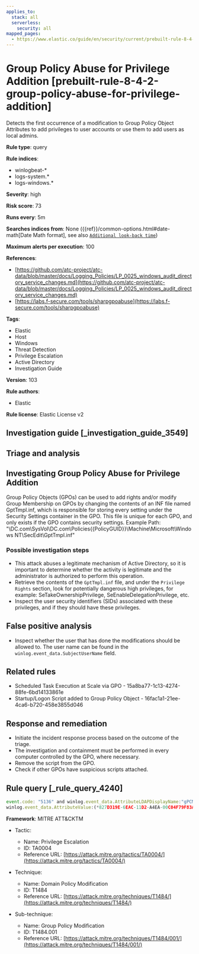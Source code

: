 ```yaml
---
applies_to:
  stack: all
  serverless:
    security: all
mapped_pages:
  - https://www.elastic.co/guide/en/security/current/prebuilt-rule-8-4-2-group-policy-abuse-for-privilege-addition.html
---
```


# Group Policy Abuse for Privilege Addition [prebuilt-rule-8-4-2-group-policy-abuse-for-privilege-addition]

Detects the first occurrence of a modification to Group Policy Object Attributes to add privileges to user accounts or use them to add users as local admins.

**Rule type**: query

**Rule indices**:

* winlogbeat-*
* logs-system.*
* logs-windows.*

**Severity**: high

**Risk score**: 73

**Runs every**: 5m

**Searches indices from**: None ({{ref}}/common-options.html#date-math[Date Math format], see also [`Additional look-back time`](docs-content://solutions/security/detect-and-alert/create-detection-rule.md#rule-schedule))

**Maximum alerts per execution**: 100

**References**:

* [https://github.com/atc-project/atc-data/blob/master/docs/Logging_Policies/LP_0025_windows_audit_directory_service_changes.md](https://github.com/atc-project/atc-data/blob/master/docs/Logging_Policies/LP_0025_windows_audit_directory_service_changes.md)
* [https://labs.f-secure.com/tools/sharpgpoabuse](https://labs.f-secure.com/tools/sharpgpoabuse)

**Tags**:

* Elastic
* Host
* Windows
* Threat Detection
* Privilege Escalation
* Active Directory
* Investigation Guide

**Version**: 103

**Rule authors**:

* Elastic

**Rule license**: Elastic License v2

## Investigation guide [_investigation_guide_3549]

## Triage and analysis

## Investigating Group Policy Abuse for Privilege Addition

Group Policy Objects (GPOs) can be used to add rights and/or modify Group Membership on GPOs by changing the contents of an INF file named GptTmpl.inf, which is responsible for storing every setting under the Security Settings container in the GPO. This file is unique for each GPO, and only exists if the GPO contains security settings. Example Path: "\\DC.com\SysVol\DC.com\Policies\{{PolicyGUID}}\Machine\Microsoft\Windows NT\SecEdit\GptTmpl.inf"

### Possible investigation steps

- This attack abuses a legitimate mechanism of Active Directory, so it is important to determine whether the activity is legitimate and the administrator is authorized to perform this operation.
- Retrieve the contents of the `GptTmpl.inf` file, and under the `Privilege Rights` section, look for potentially dangerous high privileges, for example: SeTakeOwnershipPrivilege, SeEnableDelegationPrivilege, etc.
- Inspect the user security identifiers (SIDs) associated with these privileges, and if they should have these privileges.

## False positive analysis

- Inspect whether the user that has done the modifications should be allowed to. The user name can be found in the `winlog.event_data.SubjectUserName` field.

## Related rules

- Scheduled Task Execution at Scale via GPO - 15a8ba77-1c13-4274-88fe-6bd14133861e
- Startup/Logon Script added to Group Policy Object - 16fac1a1-21ee-4ca6-b720-458e3855d046

## Response and remediation

- Initiate the incident response process based on the outcome of the triage.
- The investigation and containment must be performed in every computer controlled by the GPO, where necessary.
- Remove the script from the GPO.
- Check if other GPOs have suspicious scripts attached.

## Rule query [_rule_query_4240]

```js
event.code: "5136" and winlog.event_data.AttributeLDAPDisplayName:"gPCMachineExtensionNames" and
winlog.event_data.AttributeValue:(*827D319E-6EAC-11D2-A4EA-00C04F79F83A* and *803E14A0-B4FB-11D0-A0D0-00A0C90F574B*)
```

**Framework**: MITRE ATT&CKTM

* Tactic:

    * Name: Privilege Escalation
    * ID: TA0004
    * Reference URL: [https://attack.mitre.org/tactics/TA0004/](https://attack.mitre.org/tactics/TA0004/)

* Technique:

    * Name: Domain Policy Modification
    * ID: T1484
    * Reference URL: [https://attack.mitre.org/techniques/T1484/](https://attack.mitre.org/techniques/T1484/)

* Sub-technique:

    * Name: Group Policy Modification
    * ID: T1484.001
    * Reference URL: [https://attack.mitre.org/techniques/T1484/001/](https://attack.mitre.org/techniques/T1484/001/)



